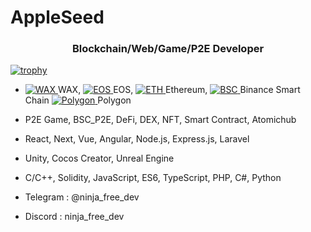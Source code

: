 # AppleSeed


<h3 align="center">Blockchain/Web/Game/P2E Developer</h3>

[![trophy](https://github-profile-trophy.vercel.app/?username=appleseed0318)](https://github.com/ryo-ma/github-profile-trophy)


- <a href = "https://raw.githubusercontent.com/nullablebool/crypto-icons/master/32x32/WAX-32.png">
      <img src="https://raw.githubusercontent.com/nullablebool/crypto-icons/master/32x32/WAX-32.png" alt="WAX" title="WAX (WAXP)" style="max-width: 100%;">
    </a>WAX, 
    <a href = "https://raw.githubusercontent.com/nullablebool/crypto-icons/master/32x32/EOS-32.png">
    <img src="https://raw.githubusercontent.com/nullablebool/crypto-icons/master/32x32/EOS-32.png" alt="EOS" title="WAX (WAXP)" style="max-width: 100%;">
    </a>EOS, 
    <a href = "https://raw.githubusercontent.com/nullablebool/crypto-icons/master/32x32/ETH-32.png">
    <img src="https://raw.githubusercontent.com/nullablebool/crypto-icons/master/32x32/ETH-32.png" alt="ETH" title="WAX (WAXP)" style="max-width: 100%;">
    </a>Ethereum, 
    <a href = "https://raw.githubusercontent.com/nullablebool/crypto-icons/master/32x32/BNB-32.png">
    <img src="https://raw.githubusercontent.com/nullablebool/crypto-icons/master/32x32/BNB-32.png" alt="BSC" title="WAX (WAXP)" style="max-width: 100%;">
    </a>Binance Smart Chain
    
    <a href = "https://raw.githubusercontent.com/nullablebool/crypto-icons/master/32x32/Polygon-32.png">
      <img src="https://raw.githubusercontent.com/nullablebool/crypto-icons/master/32x32/Polygon-32.png" alt="Polygon" title="Polygon (Matic)" style="max-width: 100%;">
    </a>Polygon

- P2E Game, BSC_P2E, DeFi, DEX, NFT, Smart Contract, Atomichub
- React, Next, Vue, Angular, Node.js, Express.js, Laravel
- Unity, Cocos Creator, Unreal Engine
- C/C++, Solidity, JavaScript, ES6, TypeScript, PHP, C#, Python

- Telegram : @ninja_free_dev
- Discord : ninja_free_dev
